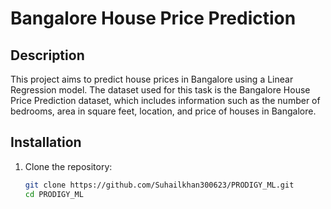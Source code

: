 # Bangalore House Price Prediction

## Description
This project aims to predict house prices in Bangalore using a Linear Regression model. The dataset used for this task is the Bangalore House Price Prediction dataset,
which includes information such as the number of bedrooms, area in square feet, location, and price of houses in Bangalore.

## Installation
1. Clone the repository:
   ```bash
   git clone https://github.com/Suhailkhan300623/PRODIGY_ML.git
   cd PRODIGY_ML

